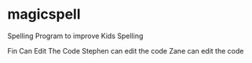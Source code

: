 # magicspell
Spelling Program to improve Kids Spelling

Fin Can Edit The Code
Stephen can edit the code
Zane can edit the code 